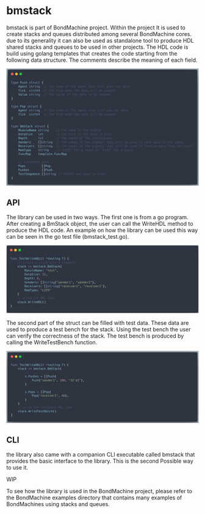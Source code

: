 # bmstack

bmstack is part of BondMachine project. Within the project It is used to create stacks and queues distributed among several BondMachine cores. due to its generality it can also be used as standalone tool to produce HDL shared stacks and queues to be used in other projects.
The HDL code is build using golang templates that creates the code starting from the following data structure. The comments describe the meaning of each field.

![BmStack](bmstack.png)

## API 

The library can be used in two ways.
The first one is from a go program. After creating a BmStack object, the user can call the WriteHDL method to produce the HDL code.
An example on how the library can be used this way can be seen in the go test file (bmstack_test.go).

![WriteHDL](writehdl.png)

The second part of the struct can be filled with test data. These data are used to produce a test bench for the stack. Using the test bench the user can verify the correctness of the stack. The test bench is produced by calling the WriteTestBench function.

![WritetestBench](writetestbench.png)

## CLI

the library also came with a companion CLI executable called bmstack that provides the basic interface to the library. This is the second Possible way to use it.

WIP

To see how the library is used in the BondMachine project, please refer to the BondMachine examples directory that contains many examples of BondMachines using stacks and queues.